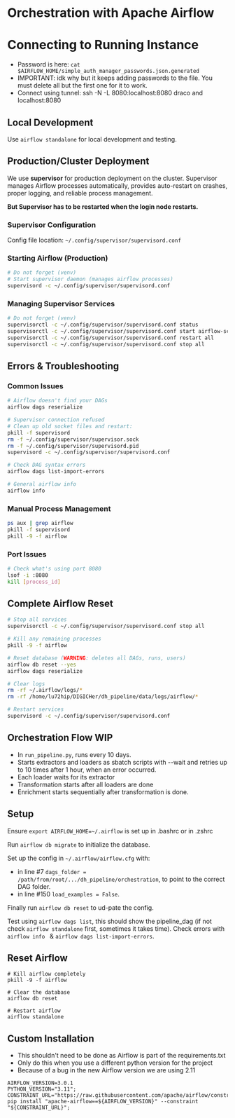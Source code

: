 # Orchestration with Apache Airflow

# Connecting to Running Instance
* Password is here: `cat $AIRFLOW_HOME/simple_auth_manager_passwords.json.generated`
* IMPORTANT: idk why but it keeps adding passwords to the file. You must delete all but the first one for it to work.
* Connect using tunnel: ssh -N -L 8080:localhost:8080 draco and localhost:8080

## Local Development
Use `airflow standalone` for local development and testing.

## Production/Cluster Deployment
We use **supervisor** for production deployment on the cluster. Supervisor manages Airflow processes automatically, provides auto-restart on crashes, proper logging, and reliable process management.

**But Supervisor has to be restarted when the login node restarts.**

### Supervisor Configuration
Config file location: `~/.config/supervisor/supervisord.conf`

### Starting Airflow (Production)
```bash
# Do not forget (venv)
# Start supervisor daemon (manages airflow processes)
supervisord -c ~/.config/supervisor/supervisord.conf
```

### Managing Supervisor Services
```bash
# Do not forget (venv)
supervisorctl -c ~/.config/supervisor/supervisord.conf status
supervisorctl -c ~/.config/supervisor/supervisord.conf start airflow-scheduler
supervisorctl -c ~/.config/supervisor/supervisord.conf restart all
supervisorctl -c ~/.config/supervisor/supervisord.conf stop all
```

## Errors & Troubleshooting

### Common Issues
```bash
# Airflow doesn't find your DAGs
airflow dags reserialize

# Supervisor connection refused
# Clean up old socket files and restart:
pkill -f supervisord
rm -f ~/.config/supervisor/supervisor.sock
rm -f ~/.config/supervisor/supervisord.pid
supervisord -c ~/.config/supervisor/supervisord.conf

# Check DAG syntax errors
airflow dags list-import-errors

# General airflow info
airflow info
```

### Manual Process Management
```bash
ps aux | grep airflow
pkill -f supervisord
pkill -9 -f airflow
```

### Port Issues
```bash
# Check what's using port 8080
lsof -i :8080
kill [process_id]
```

## Complete Airflow Reset

```bash
# Stop all services
supervisorctl -c ~/.config/supervisor/supervisord.conf stop all

# Kill any remaining processes
pkill -9 -f airflow

# Reset database (WARNING: deletes all DAGs, runs, users)
airflow db reset --yes
airflow dags reserialize

# Clear logs
rm -rf ~/.airflow/logs/*
rm -rf /home/lu72hip/DIGICHer/dh_pipeline/data/logs/airflow/*

# Restart services
supervisord -c ~/.config/supervisor/supervisord.conf
```

## Orchestration Flow WIP

- In `run_pipeline.py`, runs every 10 days.
- Starts extractors and loaders as sbatch scripts with --wait and retries up to 10 times after 1 hour, when an error occurred.
- Each loader waits for its extractor
- Transformation starts after all loaders are done
- Enrichment starts sequentially after transformation is done.

## Setup

Ensure `export AIRFLOW_HOME=~/.airflow` is set up in .bashrc or in .zshrc

Run `airflow db migrate` to initialize the database.

Set up the config in `~/.airflow/airflow.cfg` with:

- in line #7 `dags_folder = /path/from/root/.../dh_pipeline/orchestration`, to point to the correct DAG folder.
- in line #150 `load_examples = False`.

Finally run `airflow db reset` to ud-pate the config.

Test using `airflow dags list`, this should show the pipeline_dag (if not check `airflow standalone` first, sometimes it
takes time). Check errors with `airflow info ` & `airflow dags list-import-errors`.

## Reset Airflow

```
# Kill airflow completely
pkill -9 -f airflow

# Clear the database
airflow db reset

# Restart airflow
airflow standalone
```

## Custom Installation

* This shouldn't need to be done as Airflow is part of the requirements.txt
* Only do this when you use a different python version for the project
* Because of a bug in the new Airflow version we are using 2.11

```
AIRFLOW_VERSION=3.0.1
PYTHON_VERSION="3.11";
CONSTRAINT_URL="https://raw.githubusercontent.com/apache/airflow/constraints-${AIRFLOW_VERSION}/constraints-${PYTHON_VERSION}.txt";
pip install "apache-airflow==${AIRFLOW_VERSION}" --constraint "${CONSTRAINT_URL}";
```
